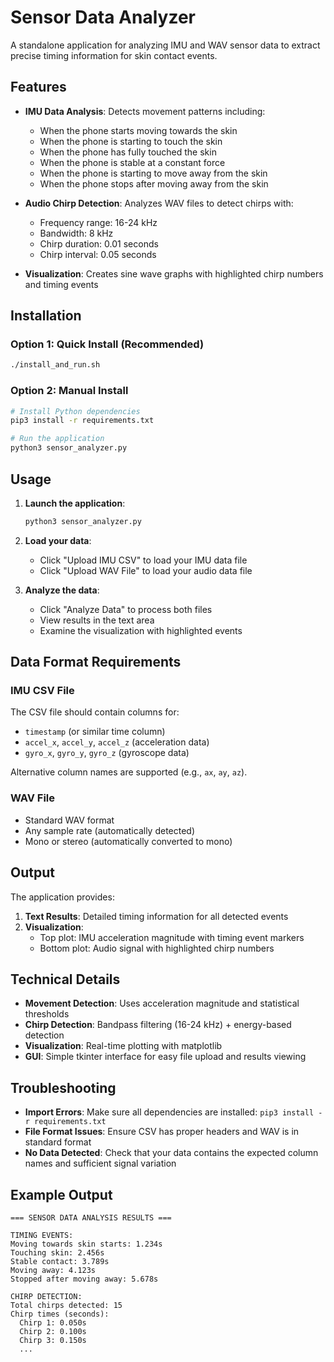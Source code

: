 # Sensor Data Analyzer

A standalone application for analyzing IMU and WAV sensor data to extract precise timing information for skin contact events.

## Features

- **IMU Data Analysis**: Detects movement patterns including:
  - When the phone starts moving towards the skin
  - When the phone is starting to touch the skin
  - When the phone has fully touched the skin
  - When the phone is stable at a constant force
  - When the phone is starting to move away from the skin
  - When the phone stops after moving away from the skin

- **Audio Chirp Detection**: Analyzes WAV files to detect chirps with:
  - Frequency range: 16-24 kHz
  - Bandwidth: 8 kHz
  - Chirp duration: 0.01 seconds
  - Chirp interval: 0.05 seconds

- **Visualization**: Creates sine wave graphs with highlighted chirp numbers and timing events

## Installation

### Option 1: Quick Install (Recommended)
```bash
./install_and_run.sh
```

### Option 2: Manual Install
```bash
# Install Python dependencies
pip3 install -r requirements.txt

# Run the application
python3 sensor_analyzer.py
```

## Usage

1. **Launch the application**:
   ```bash
   python3 sensor_analyzer.py
   ```

2. **Load your data**:
   - Click "Upload IMU CSV" to load your IMU data file
   - Click "Upload WAV File" to load your audio data file

3. **Analyze the data**:
   - Click "Analyze Data" to process both files
   - View results in the text area
   - Examine the visualization with highlighted events

## Data Format Requirements

### IMU CSV File
The CSV file should contain columns for:
- `timestamp` (or similar time column)
- `accel_x`, `accel_y`, `accel_z` (acceleration data)
- `gyro_x`, `gyro_y`, `gyro_z` (gyroscope data)

Alternative column names are supported (e.g., `ax`, `ay`, `az`).

### WAV File
- Standard WAV format
- Any sample rate (automatically detected)
- Mono or stereo (automatically converted to mono)

## Output

The application provides:

1. **Text Results**: Detailed timing information for all detected events
2. **Visualization**: 
   - Top plot: IMU acceleration magnitude with timing event markers
   - Bottom plot: Audio signal with highlighted chirp numbers

## Technical Details

- **Movement Detection**: Uses acceleration magnitude and statistical thresholds
- **Chirp Detection**: Bandpass filtering (16-24 kHz) + energy-based detection
- **Visualization**: Real-time plotting with matplotlib
- **GUI**: Simple tkinter interface for easy file upload and results viewing

## Troubleshooting

- **Import Errors**: Make sure all dependencies are installed: `pip3 install -r requirements.txt`
- **File Format Issues**: Ensure CSV has proper headers and WAV is in standard format
- **No Data Detected**: Check that your data contains the expected column names and sufficient signal variation

## Example Output

```
=== SENSOR DATA ANALYSIS RESULTS ===

TIMING EVENTS:
Moving towards skin starts: 1.234s
Touching skin: 2.456s
Stable contact: 3.789s
Moving away: 4.123s
Stopped after moving away: 5.678s

CHIRP DETECTION:
Total chirps detected: 15
Chirp times (seconds):
  Chirp 1: 0.050s
  Chirp 2: 0.100s
  Chirp 3: 0.150s
  ...
```
